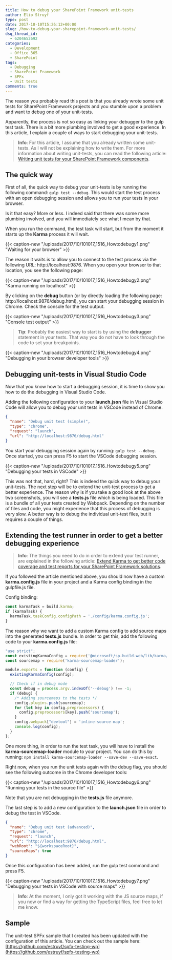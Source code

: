 ```yaml
---
title: How to debug your SharePoint Framework unit-tests
author: Elio Struyf
type: post
date: 2017-10-10T15:26:12+00:00
slug: /how-to-debug-your-sharepoint-framework-unit-tests/
dsq_thread_id:
  - 6204652692
categories:
  - Development
  - Office 365
  - SharePoint
tags:
  - Debugging
  - SharePoint Framework
  - SPFx
  - Unit tests
comments: true
---
```


The reason you probably read this post is that you already wrote some unit tests for SharePoint Framework projects and you stumble upon a problem and want to debug one of your unit-tests.

Apparently, the process is not so easy as linking your debugger to the gulp test task. There is a bit more plumbing involved to get a good experience. In this article, I explain a couple of ways to start debugging your unit-tests.

> **Info**: For this article, I assume that you already written some unit-tests. As I will not be explaining how to write them. For more information about writing unit-tests, you can read the following article: [Writing unit tests for your SharePoint Framework components](https://www.eliostruyf.com/writing-unit-test-for-your-sharepoint-framework-components/).


## The quick way

First of all, the quick way to debug your unit-tests is by running the following command: `gulp test --debug`. This would start the test process with an open debugging session and allows you to run your tests in your browser.

Is it that easy? More or less. I indeed said that there was some more plumbing involved, and you will immediately see what I mean by that.

When you run the command, the test task will start, but from the moment it starts up the **Karma** process it will wait.

{{< caption-new "/uploads/2017/10/101017_1516_Howtodebugy1.png" "Waiting for your browser" >}}

The reason it waits is to allow you to connect to the test process via the following URL: http://localhost:9876. When you open your browser to that location, you see the following page:

{{< caption-new "/uploads/2017/10/101017_1516_Howtodebugy2.png" "Karma running on localhost" >}}

By clicking on the **debug** button (or by directly loading the following page: http://localhost:9876/debug.html), you can start your debugging session in Chrome. Check the console for the test output.

{{< caption-new "/uploads/2017/10/101017_1516_Howtodebugy3.png" "Console test output" >}}

> **Tip**: Probably the easiest way to start is by using the **debugger** statement in your tests. That way you do not have to look through the code to set your breakpoints.

{{< caption-new "/uploads/2017/10/101017_1516_Howtodebugy4.png" "Debugging in your browser developer tools" >}}

## Debugging unit-tests in Visual Studio Code

Now that you know how to start a debugging session, it is time to show you how to do the debugging in Visual Studio Code.

Adding the following configuration to your **launch.json** file in Visual Studio Code will allow you to debug your unit tests in VSCode instead of Chrome.

```json
{
  "name": "Debug unit test (simple)",
  "type": "chrome",
  "request": "launch",
  "url": "http://localhost:9876/debug.html"
}
```

You start your debugging session again by running: `gulp test --debug`. Once started, you can press F5 to start the VSCode debugging session.

{{< caption-new "/uploads/2017/10/101017_1516_Howtodebugy5.png" "Debugging your tests in VSCode" >}}

This was not that, hard, right? This is indeed the quick way to debug your unit-tests. The next step will be to extend the unit-test process to get a better experience. The reason why is if you take a good look at the above two screenshots, you will see a **tests.js** file which is being loaded. This file is a bundle of all your tests created by Webpack. Depending on the number of files and code, you might experience that this process of debugging is very slow. A better way is to debug the individual unit-test files, but it requires a couple of things.

## Extending the test runner in order to get a better debugging experience


> **Info**: The things you need to do in order to extend your test runner, are explained in the following article: [Extend Karma to get better code coverage and test reports for your SharePoint Framework solutions](https://www.eliostruyf.com/extend-karma-config-to-get-better-code-coverage-and-test-reports-for-your-sharepoint-framework-solutions/).

If you followed the article mentioned above, you should now have a custom **karma.config.js** file in your project and a Karma config binding in the gulpfile.js file.

Config binding:

```TypeScript
const karmaTask = build.karma;
if (karmaTask) {
  karmaTask.taskConfig.configPath = './config/karma.config.js';
}
```

The reason why we want to add a custom Karma config to add source maps into the generated **tests.js** bundle. In order to get this, add the following code to your **karma.config.js** file:

```TypeScript
"use strict";
const existingKarmaConfig = require('@microsoft/sp-build-web/lib/karma/karma.config');
const sourcemap = require('karma-sourcemap-loader');

module.exports = function (config) {
  existingKarmaConfig(config);

  // Check if in debug mode
  const debug = process.argv.indexOf('--debug') !== -1;
  if (debug) {
    /* Adding sourcemaps to the tests */
    config.plugins.push(sourcemap);
    for (let key in config.preprocessors) {
      config.preprocessors[key].push('sourcemap');
    }
    config.webpack["devtool"] = 'inline-source-map';
    console.log(config);
  }
};
```

One more thing, in order to run the test task, you will have to install the **karma-sourcemap-loader** module to your project. You can do this by running: `npm install karma-sourcemap-loader --save-dev --save-exact`.

Right now, when you run the unit tests again with the debug flag, you should see the following outcome in the Chrome developer tools:

{{< caption-new "/uploads/2017/10/101017_1516_Howtodebugy6.png" "Running your tests in the source file" >}}

Note that you are not debugging in the **tests.js** file anymore.

The last step is to add a new configuration to the **launch.json** file in order to debug the test in VSCode.

```json
{
  "name": "Debug unit test (advanced)",
  "type": "chrome",
  "request": "launch",
  "url": "http://localhost:9876/debug.html",
  "webRoot": "${workspaceRoot}",
  "sourceMaps": true
}
```

Once this configuration has been added, run the gulp test command and press F5.

{{< caption-new "/uploads/2017/10/101017_1516_Howtodebugy7.png" "Debugging your tests in VSCode with source maps" >}}

> **Info**: At the moment, I only got it working with the JS source maps, if you now or find a way for getting the TypeScript files, feel free to let me know.


## Sample

The unit-test SPFx sample that I created has been updated with the configuration of this article. You can check out the sample here: [https://github.com/estruyf/spfx-testing-wp](https://github.com/estruyf/spfx-testing-wp)